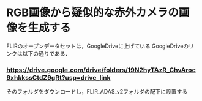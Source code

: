 # RGB画像から疑似的な赤外カメラの画像を生成する

FLIRのオープンデータセットは，GoogleDriveに上げている
GoogleDriveのリンクは以下の通りである．
### https://drive.google.com/drive/folders/19N2hyTAzR_ChvAroc9xhkkssCtdZ9gRt?usp=drive_link
そのフォルダをダウンロードし，FLIR_ADAS_v2フォルダの配下に設置する

